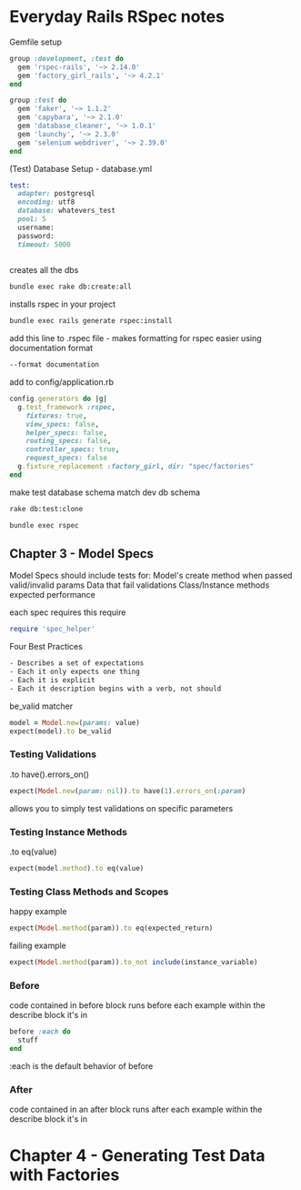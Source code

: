 # Everyday Rails RSpec notes

Gemfile setup
```ruby
group :development, :test do
  gem 'rspec-rails', '~> 2.14.0'
  gem 'factory_girl_rails', '~> 4.2.1'
end

group :test do
  gem 'faker', '~> 1.1.2'
  gem 'capybara', '~> 2.1.0'
  gem 'database_cleaner', '~> 1.0.1'
  gem 'launchy', '~> 2.3.0'
  gem 'selenium webdriver', '~> 2.39.0'
end
```

(Test) Database Setup - database.yml
```ruby
test:
  adapter: postgresql
  encoding: utf8
  database: whatevers_test
  pool: 5
  username:
  password:
  timeout: 5000
  
```

creates all the dbs
```bash
bundle exec rake db:create:all
```

installs rspec in your project
```bash
bundle exec rails generate rspec:install
```

add this line to .rspec file - makes formatting for rspec easier using documentation format
```bash
--format documentation
```

add to config/application.rb 
```ruby
config.generators do |g|
  g.test_framework :rspec,
    fixtures: true,
    view_specs: false,
    helper_specs: false,
    routing_specs: false,
    controller_specs: true,
    request_specs: false
  g.fixture_replacement :factory_girl, dir: "spec/factories"
end
```

make test database schema match dev db schema
```bash
rake db:test:clone
```

```bash
bundle exec rspec
```


## Chapter 3 - Model Specs

Model Specs should include tests for:
Model's create method when passed valid/invalid params
Data that fail validations
Class/Instance methods expected performance


each spec requires this require
```ruby
require 'spec_helper'
```

Four Best Practices
```bash
- Describes a set of expectations
- Each it only expects one thing
- Each it is explicit
- Each it description begins with a verb, not should
```

be_valid matcher
```ruby
model = Model.new(params: value)
expect(model).to be_valid
```

### Testing Validations

.to have().errors_on()
```ruby
expect(Model.new(param: nil)).to have(1).errors_on(:param)
```
allows you to simply test validations on specific parameters

### Testing Instance Methods

.to eq(value)
```ruby
expect(model.method).to eq(value)
```

### Testing Class Methods and Scopes
happy example
```ruby
expect(Model.method(param)).to eq(expected_return)
```

failing example
```ruby
expect(Model.method(param)).to_not include(instance_variable)
```

### Before
code contained in before block runs before each example within the describe block it's in
```ruby
before :each do
  stuff
end
```
:each is the default behavior of before

### After

code contained in an after block runs after each example within the describe block it's in


# Chapter 4 - Generating Test Data with Factories



